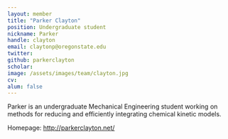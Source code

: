 ```yaml
---
layout: member
title: "Parker Clayton"
position: Undergraduate student
nickname: Parker
handle: clayton
email: claytonp@oregonstate.edu
twitter:
github: parkerclayton
scholar:
image: /assets/images/team/clayton.jpg
cv:
alum: false
---
```

Parker is an undergraduate Mechanical Engineering student working on methods for reducing and efficiently integrating chemical kinetic models.

<i class="fa fa-home" aria-hidden="true"></i> Homepage: <http://parkerclayton.net/>

[Oregon State University]: http://oregonstate.edu/
[School of Mechanical, Industrial, and Manufacturing Engineering]: http://mime.oregonstate.edu
